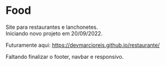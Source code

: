 # Food
Site para restaurantes e lanchonetes.<br>
Iniciando novo projeto em 20/09/2022.<br>

Futuramente aqui: https://devmarcioreis.github.io/restaurante/ <br>

Faltando finalizar o footer, navbar e responsivo.
